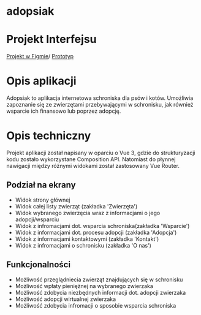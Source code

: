# adopsiak

# Projekt Interfejsu
[Projekt w Figmie](https://www.figma.com/file/45PQxAGEIn9Ok8pLJ5MPvV/AdoPsiak?type=design&node-id=0%3A1&mode=design&t=jXe8pD8m5lhMs5xF-1)/ [Prototyp](https://www.figma.com/proto/45PQxAGEIn9Ok8pLJ5MPvV/AdoPsiak?type=design&node-id=1-2&t=P1KMIOxGVqmgxdMa-1&scaling=min-zoom&page-id=0%3A1&starting-point-node-id=1%3A2&show-proto-sidebar=1&mode=design)
# Opis aplikacji
Adopsiak to aplikacja internetowa schroniska dla psów i kotów. Umożliwia zapoznanie się ze zwierzętami przebywającymi w schronisku, jak również wsparcie ich finansowo lub poprzez adopcję.
# Opis techniczny
Projekt aplikacji został napisany w oparciu o Vue 3, gdzie do strukturyzacji kodu zostało wykorzystane Composition API. Natomiast do płynnej nawigacji między różnymi widokami został zastosowany Vue Router.
## Podział na ekrany
- Widok strony głównej
- Widok całej listy zwierząt (zakładka 'Zwierzęta')
- Widok wybranego zwierzęcia wraz z informacjami o jego adopcji/wsparciu
- Widok z infromacjami dot. wsparcia schroniska(zakładka 'Wsparcie')
- Widok z informacjami dot. procesu adopcji (zakładka 'Adopcja')
- Widok z informacjami kontaktowymi (zakładka 'Kontakt')
- Widok z infromacjami o schronisku (zakładka 'O nas')
## Funkcjonalności
- Możliwość przeglądniecia zwierząt znajdujących się w schronisku
- Możliwość wpłaty pieniężnej na wybranego zwierzaka
- Możliwość zdobycia niezbędnych informacji dot. adopcji zwierzaka
- Możliwość adopcji wirtualnej zwierzaka
- Możliwość zdobycia infromacji o sposobie wsparcia schroniska

